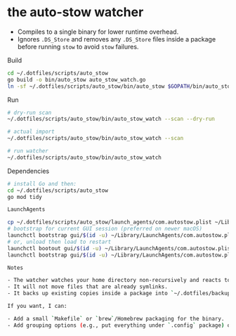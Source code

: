 # the auto-stow watcher

- Compiles to a single binary for lower runtime overhead.
- Ignores `.DS_Store` and removes any `.DS_Store` files inside a package before running `stow` to avoid `stow` failures.

Build

```bash
cd ~/.dotfiles/scripts/auto_stow
go build -o bin/auto_stow auto_stow_watch.go
ln -sf ~/.dotfiles/scripts/auto_stow/bin/auto_stow $GOPATH/bin/auto_stow
```

Run

```bash
# dry-run scan
~/.dotfiles/scripts/auto_stow/bin/auto_stow_watch --scan --dry-run

# actual import
~/.dotfiles/scripts/auto_stow/bin/auto_stow_watch --scan

# run watcher
~/.dotfiles/scripts/auto_stow/bin/auto_stow_watch
```

Dependencies

```bash
# install Go and then:
cd ~/.dotfiles/scripts/auto_stow
go mod tidy

LaunchAgents

cp ~/.dotfiles/scripts/auto_stow/launch_agents/com.autostow.plist ~/Library/LaunchAgents/
# bootstrap for current GUI session (preferred on newer macOS)
launchctl bootstrap gui/$(id -u) ~/Library/LaunchAgents/com.autostow.plist
# or, unload then load to restart
launchctl bootout gui/$(id -u) ~/Library/LaunchAgents/com.autostow.plist || true
launchctl bootstrap gui/$(id -u) ~/Library/LaunchAgents/com.autostow.plist

Notes

- The watcher watches your home directory non-recursively and reacts to Create/Rename events for top-level dotfiles.
- It will not move files that are already symlinks.
- It backs up existing copies inside a package into `~/.dotfiles/backups/<timestamp>/` if collisions occur.

If you want, I can:

- Add a small `Makefile` or `brew`/Homebrew packaging for the binary.
- Add grouping options (e.g., put everything under `.config` package) or customize which tops map to which package names.
